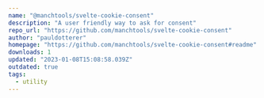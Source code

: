 ```yaml
---
name: "@manchtools/svelte-cookie-consent"
description: "A user friendly way to ask for consent"
repo_url: "https://github.com/manchtools/svelte-cookie-consent"
author: "pauldotterer"
homepage: "https://github.com/manchtools/svelte-cookie-consent#readme"
downloads: 1
updated: "2023-01-08T15:08:58.039Z"
outdated: true
tags: 
  - utility
---
```

